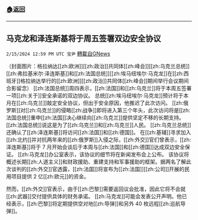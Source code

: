 ###  [:house:返回](README.md)
---


## 马克龙和泽连斯基将于周五签署双边安全协议
`2/15/2024 12:59 PM UTC 宝尹` [轉載自GNews](https://gnews.org/articles/2310048)

（封面图片：格拉纳达[[zh:欧洲]][[zh:政治]]共同体[[zh:峰会]][[zh:乌克兰总统]][[zh:弗拉基米尔·泽连斯基]]和[[zh:法国总统]][[zh:埃马纽埃尔·马克龙]]在[[zh:西班牙]]格拉纳达举行的[[zh:欧洲]][[zh:政治]]共同体[[zh:峰会]]期间举行会议期间合影留念）
[[zh:法国总统]]周四表示，[[zh:法国]]和[[zh:乌克兰]]将于本周五签署一项[[zh:关于]]安全承诺的双边协议。
总统[[zh:埃马纽埃尔·马克龙]]预计将于本月在[[zh:乌克兰]]敲定安全协议，但出于安全原因，他推迟了此次访问。
[[zh:俄罗斯]]对[[zh:乌克兰]]的侵略[[zh:战争]]即将进入第三个年头，此次访问将是[[zh:法国总统]]重申[[zh:法国]]决心继续向[[zh:乌克兰]]提供坚定不移的长期支持。[[zh:法国总统]]说这是为了[[zh:乌克兰]]和[[zh:乌克兰]]人民。
[[zh:乌克兰总统]]还确认了[[zh:泽连斯基]]将访问[[zh:法国]]和[[zh:德国]]。
在[[zh:基辅]]寻求加入[[zh:北约]]并对抗两年来的[[zh:俄罗斯]]入侵之际，[[zh:外交]]官们曾表示，[[zh:泽连斯基]]将于 7 月开始会谈后于本周与[[zh:法国]]和[[zh:德国]]达成双边安全保证。
[[zh:马克龙]]办公室表示，该协议的细节将在新闻发布会上公布。
该协议将概述长期[[zh:人道主义]]和财政援助、重建支持和军事援助的框架。据两名了解此次谈判的[[zh:外交]]官透露，[[zh:法国]]将宣布为[[zh:法国]][[zh:公司]]开展的民用项目提供 2 亿[[zh:欧元]]的资金。

然而，[[zh:外交]]官表示，由于[[zh:巴黎]]需要返回议会批准，因此它将不会就[[zh:武器]]交付提供具体的财务承诺。
[[zh:马克龙]]可能会发表公开声明。他已经表示，[[zh:巴黎]]将定期提供空对地[[zh:导弹]]和另外 40 枚远程[[zh:巡航导弹]]。



